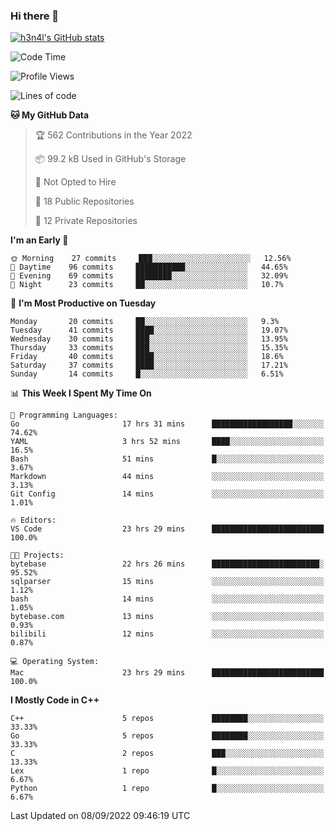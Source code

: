 ### Hi there 👋

[![h3n4l's GitHub stats](https://github-readme-stats.vercel.app/api?username=h3n4l&count_private=true&show_icons=true&theme=radical)](https://github.com/h3n4l/github-readme-stats)

<!--START_SECTION:waka-->
![Code Time](http://img.shields.io/badge/Code%20Time-659%20hrs%2010%20mins-blue)

![Profile Views](http://img.shields.io/badge/Profile%20Views-3-blue)

![Lines of code](https://img.shields.io/badge/From%20Hello%20World%20I%27ve%20Written-43%20Thousand%20lines%20of%20code-blue)

**🐱 My GitHub Data** 

> 🏆 562 Contributions in the Year 2022
 > 
> 📦 99.2 kB Used in GitHub's Storage 
 > 
> 🚫 Not Opted to Hire
 > 
> 📜 18 Public Repositories 
 > 
> 🔑 12 Private Repositories  
 > 
**I'm an Early 🐤** 

```text
🌞 Morning    27 commits     ███░░░░░░░░░░░░░░░░░░░░░░   12.56% 
🌆 Daytime    96 commits     ███████████░░░░░░░░░░░░░░   44.65% 
🌃 Evening    69 commits     ████████░░░░░░░░░░░░░░░░░   32.09% 
🌙 Night      23 commits     ██░░░░░░░░░░░░░░░░░░░░░░░   10.7%

```
📅 **I'm Most Productive on Tuesday** 

```text
Monday       20 commits     ██░░░░░░░░░░░░░░░░░░░░░░░   9.3% 
Tuesday      41 commits     ████░░░░░░░░░░░░░░░░░░░░░   19.07% 
Wednesday    30 commits     ███░░░░░░░░░░░░░░░░░░░░░░   13.95% 
Thursday     33 commits     ███░░░░░░░░░░░░░░░░░░░░░░   15.35% 
Friday       40 commits     ████░░░░░░░░░░░░░░░░░░░░░   18.6% 
Saturday     37 commits     ████░░░░░░░░░░░░░░░░░░░░░   17.21% 
Sunday       14 commits     █░░░░░░░░░░░░░░░░░░░░░░░░   6.51%

```


📊 **This Week I Spent My Time On** 

```text
💬 Programming Languages: 
Go                       17 hrs 31 mins      ██████████████████░░░░░░░   74.62% 
YAML                     3 hrs 52 mins       ████░░░░░░░░░░░░░░░░░░░░░   16.5% 
Bash                     51 mins             █░░░░░░░░░░░░░░░░░░░░░░░░   3.67% 
Markdown                 44 mins             ░░░░░░░░░░░░░░░░░░░░░░░░░   3.13% 
Git Config               14 mins             ░░░░░░░░░░░░░░░░░░░░░░░░░   1.01%

🔥 Editors: 
VS Code                  23 hrs 29 mins      █████████████████████████   100.0%

🐱‍💻 Projects: 
bytebase                 22 hrs 26 mins      ████████████████████████░   95.52% 
sqlparser                15 mins             ░░░░░░░░░░░░░░░░░░░░░░░░░   1.12% 
bash                     14 mins             ░░░░░░░░░░░░░░░░░░░░░░░░░   1.05% 
bytebase.com             13 mins             ░░░░░░░░░░░░░░░░░░░░░░░░░   0.93% 
bilibili                 12 mins             ░░░░░░░░░░░░░░░░░░░░░░░░░   0.87%

💻 Operating System: 
Mac                      23 hrs 29 mins      █████████████████████████   100.0%

```

**I Mostly Code in C++** 

```text
C++                      5 repos             ████████░░░░░░░░░░░░░░░░░   33.33% 
Go                       5 repos             ████████░░░░░░░░░░░░░░░░░   33.33% 
C                        2 repos             ███░░░░░░░░░░░░░░░░░░░░░░   13.33% 
Lex                      1 repo              █░░░░░░░░░░░░░░░░░░░░░░░░   6.67% 
Python                   1 repo              █░░░░░░░░░░░░░░░░░░░░░░░░   6.67%

```



 Last Updated on 08/09/2022 09:46:19 UTC
<!--END_SECTION:waka-->

